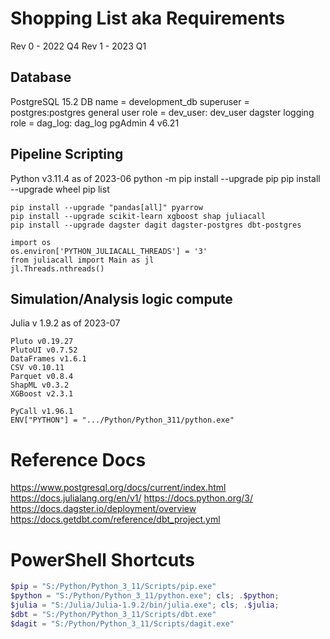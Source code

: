# Shopping List aka Requirements 
Rev 0 - 2022 Q4 
Rev 1 - 2023 Q1


## Database 
PostgreSQL 15.2
    DB name = development_db 
    superuser = postgres:postgres 
    general user role = dev_user: dev_user
    dagster logging role = dag_log: dag_log
pgAdmin 4 v6.21

## Pipeline Scripting 
Python
    v3.11.4 as of 2023-06
    python -m pip install --upgrade pip
    pip install --upgrade wheel
    pip list 

    pip install --upgrade "pandas[all]" pyarrow 
    pip install --upgrade scikit-learn xgboost shap juliacall 
    pip install --upgrade dagster dagit dagster-postgres dbt-postgres 

    import os 
    os.environ['PYTHON_JULIACALL_THREADS'] = '3'
    from juliacall import Main as jl
    jl.Threads.nthreads()


## Simulation/Analysis logic compute 
Julia
    v 1.9.2 as of 2023-07

    Pluto v0.19.27
    PlutoUI v0.7.52
    DataFrames v1.6.1
    CSV v0.10.11
    Parquet v0.8.4
    ShapML v0.3.2
    XGBoost v2.3.1

    PyCall v1.96.1
    ENV["PYTHON"] = ".../Python/Python_311/python.exe"


# Reference Docs
https://www.postgresql.org/docs/current/index.html 
https://docs.julialang.org/en/v1/ 
https://docs.python.org/3/ 
https://docs.dagster.io/deployment/overview 
https://docs.getdbt.com/reference/dbt_project.yml


# PowerShell Shortcuts

```powershell
$pip = "S:/Python/Python_3_11/Scripts/pip.exe" 
$python = "S:/Python/Python_3_11/python.exe"; cls; .$python; 
$julia = "S:/Julia/Julia-1.9.2/bin/julia.exe"; cls; .$julia; 
$dbt = "S:/Python/Python_3_11/Scripts/dbt.exe" 
$dagit = "S:/Python/Python_3_11/Scripts/dagit.exe" 
```